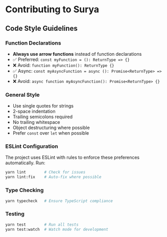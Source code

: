 # Contributing to Surya

## Code Style Guidelines

### Function Declarations

- **Always use arrow functions** instead of function declarations
- ✅ Preferred: `const myFunction = (): ReturnType => {}`
- ❌ Avoid: `function myFunction(): ReturnType {}`
- ✅ Async: `const myAsyncFunction = async (): Promise<ReturnType> => {}`
- ❌ Avoid: `async function myAsyncFunction(): Promise<ReturnType> {}`

### General Style

- Use single quotes for strings
- 2-space indentation
- Trailing semicolons required
- No trailing whitespace
- Object destructuring where possible
- Prefer `const` over `let` when possible

### ESLint Configuration

The project uses ESLint with rules to enforce these preferences automatically. Run:

```bash
yarn lint        # Check for issues
yarn lint:fix    # Auto-fix where possible
```

### Type Checking

```bash
yarn typecheck   # Ensure TypeScript compliance
```

### Testing

```bash
yarn test        # Run all tests
yarn test:watch  # Watch mode for development
```
